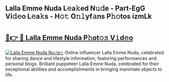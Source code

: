 ## Lalla Emme Nuda L𝚎a𝚔ed N𝚞𝚍e - Part-EgG Vi𝚍𝚎o L𝚎a𝚔s - H𝚘𝚝 O𝚗𝚕yf𝚊ns P𝚑𝚘tos izmLk

# <h2><a href="http://kf5av2.oniu.top/?m=Lalla+Emme+Nuda">🔗👉 🔴 Lalla Emme Nuda P𝚑ot𝚘𝚜 V𝚒d𝚎o</a></h2>

[![Lalla Emme Nuda Nu𝚍e𝚜](https://i.imgur.com/0qMVB7G.gif)](http://kf5av2.oniu.top/?m=Lalla+Emme+Nuda)
Online influencer Lalla Emme Nuda, celebrated for sharing dance and lifestyle information, featuring performances and personal blogs. Brilliant puppeteer Lalla Emme Nuda, celebrated for their exceptional abilities and accomplishments in bringing inanimate objects to life.  
